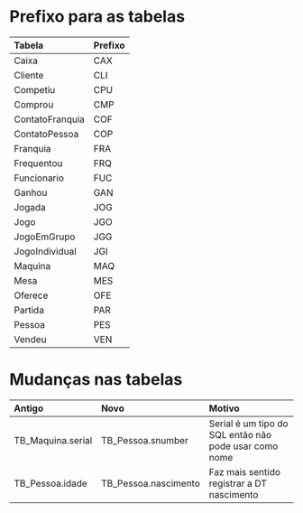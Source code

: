 # Prefixo para as tabelas
| Tabela            | Prefixo         |
| :-------------    | :-------------  |
| Caixa             | CAX             |
| Cliente           | CLI             |
| Competiu          | CPU             |
| Comprou           | CMP             |
| ContatoFranquia   | COF             |
| ContatoPessoa     | COP             |
| Franquia          | FRA             |
| Frequentou        | FRQ             |
| Funcionario       | FUC             |
| Ganhou            | GAN             |
| Jogada            | JOG             |
| Jogo              | JGO             |
| JogoEmGrupo       | JGG             |
| JogoIndividual    | JGI             |
| Maquina           | MAQ             |
| Mesa              | MES             |
| Oferece           | OFE             |
| Partida           | PAR             |
| Pessoa            | PES             |
| Vendeu            | VEN             |

# Mudanças nas tabelas
| Antigo            | Novo                  | Motivo                                                  |
| :-------------    | :-------------        | :-------------                                          |
| TB_Maquina.serial | TB_Pessoa.snumber     | Serial é um tipo do SQL então não pode usar como nome   |
| TB_Pessoa.idade   | TB_Pessoa.nascimento  | Faz mais sentido registrar a DT nascimento              |

